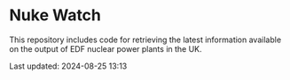 # Nuke Watch

This repository includes code for retrieving the latest information available on the output of EDF nuclear power plants in the UK.

Last updated: 2024-08-25 13:13